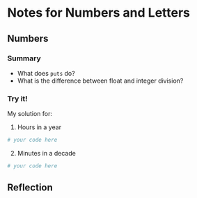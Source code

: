 # Notes for Numbers and Letters

## Numbers

### Summary
- What does `puts` do?
- What is the difference between float and integer division?

### Try it!

My solution for:

1.  Hours in a year

```ruby
# your code here
```

2. Minutes in a decade

```ruby
# your code here
```

## Reflection

<!-- Write your reflection here. Use the Reflection Guidelines for help framing your reflection.

https://github.com/Devbootcamp/phase-0-handbook/blob/master/coding-references/reflection-guidelines.md
 -->